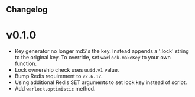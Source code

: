 Changelog
---

# v0.1.0

* Key generator no longer md5's the key. Instead appends a ':lock' string to the original key. To override, set `warlock.makeKey` to your own function.
* Lock ownership check uses `uuid.v1` value.
* Bump Redis requirement to `v2.6.12`.
* Using additional Redis SET arguments to set lock key instead of script.
* Add `warlock.optimistic` method.
